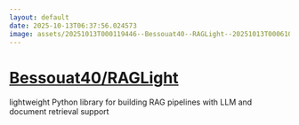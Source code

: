```yaml
---
layout: default
date: 2025-10-13T06:37:56.024573
image: assets/20251013T000119446--Bessouat40--RAGLight--20251013T000610883--cropped.png
---
```


# [Bessouat40/RAGLight](https://github.com/Bessouat40/RAGLight)

lightweight Python library for building RAG pipelines with LLM and document retrieval support
